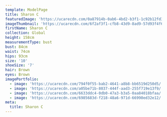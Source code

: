 ```yaml
---
template: ModelPage
title: Sharon C
featuredImage: 'https://ucarecdn.com/0a87914b-0ab6-4bd2-b3f1-1c92b12fd362/'
imageThumbnail: 'https://ucarecdn.com/6f2af3f1-cfb8-43d9-8ad9-57d93f4f6b43/'
firstName: Sharon C
collection: Global
height: 158cm
measurementType: bust
bust: 84cm
waist: 74cm
hips: 93cm
size: '10'
shoeSize: '7'
hair: Brown
eyes: Brown
imagePortfolio:
  - image: 'https://ucarecdn.com/794f0f55-bab2-4641-a8b8-bb6519d250d5/'
  - image: 'https://ucarecdn.com/a05be71b-8037-444f-aad3-255f719e13f9/'
  - image: 'https://ucarecdn.com/6633ddc4-0db0-47a3-b3a5-0aa84018bfaa/'
  - image: 'https://ucarecdn.com/6985683d-f218-48a6-971d-66990ed32e12/'
meta:
  title: Sharon C
---
```


